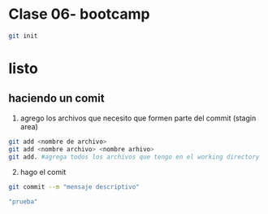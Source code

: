 # Clase 06- bootcamp

```sh 
git init
```

# listo

## haciendo un comit
1. agrego los archivos que necesito que formen parte del commit (stagin area)

```sh
git add <nombre de archivo>
git add <nombre archivo> <nombre arhivo>
git add. #agrega todos los archivos que tengo en el working directory

```
2. hago el comit

```sh 
git commit --m "mensaje descriptivo"

"prueba"

